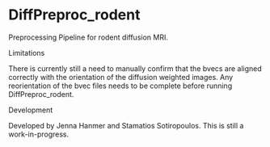 # DiffPreproc_rodent
Preprocessing Pipeline for rodent diffusion MRI. 

Limitations

There is currently still a need to manually confirm that the bvecs are aligned correctly
with the orientation of the diffusion weighted images. Any reorientation of the bvec 
files needs to be complete before running DiffPreproc_rodent. 

Development

Developed by Jenna Hanmer and Stamatios Sotiropoulos.
This is still a work-in-progress. 
